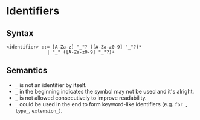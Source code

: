 # Identifiers

## Syntax

```
<identifier> ::= [A-Za-z] "_"? ([A-Za-z0-9] "_"?)*
               | "_" ([A-Za-z0-9] "_"?)+
```
## Semantics

- `_` is not an identifier by itself.
- `_` in the beginning indicates the symbol may not be used and it's alright.
- `_` is not allowed consecutively to improve readability.
- `_` could be used in the end to form keyword-like identifiers (e.g. `for_`, `type_`, `extension_`).
